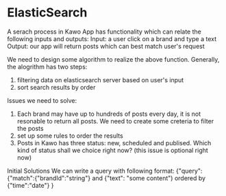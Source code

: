 # ElasticSearch

A serach process in Kawo App has functionality which can relate the following inputs and outputs:
Input: a user click on a brand and type a text
Output: our app will return posts which can best match user's request

We need to design some algorithm to realize the above function. Generally, the alogrithm has two steps:
1. filtering data on elasticsearch server based on user's input
2. sort search results by order

Issues we need to solve:
1. Each brand may have up to hundreds of posts every day, it is not resonable to return all posts. We need to create some creteria to filter the posts
2. set up some rules to order the results
3. Posts in Kawo has three status: new, scheduled and publised. Which kind of status shall we choice right now? (this issue is optional right now)

Initial Solutions
We can write a query with following format:
{"query":
  {"match":{"brandId":"string"} and {"text": "some content") ordered by {"time":"date"}
}




  
